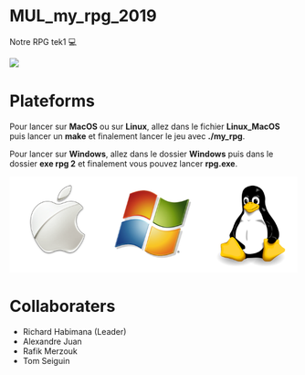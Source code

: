 # MUL_my_rpg_2019
Notre RPG tek1 :computer:

![](images/main.gif)

# Plateforms

Pour lancer sur **MacOS** ou sur **Linux**, allez dans le fichier **Linux_MacOS** puis lancer un **make** et finalement lancer le jeu avec **./my_rpg**.

Pour lancer sur **Windows**, allez dans le dossier **Windows** puis dans le dossier **exe rpg 2** et finalement vous pouvez lancer **rpg.exe**.

![](images/windows-mac-os-linux.png)

# Collaboraters

* Richard Habimana (Leader)
* Alexandre Juan
* Rafik Merzouk
* Tom Seiguin
